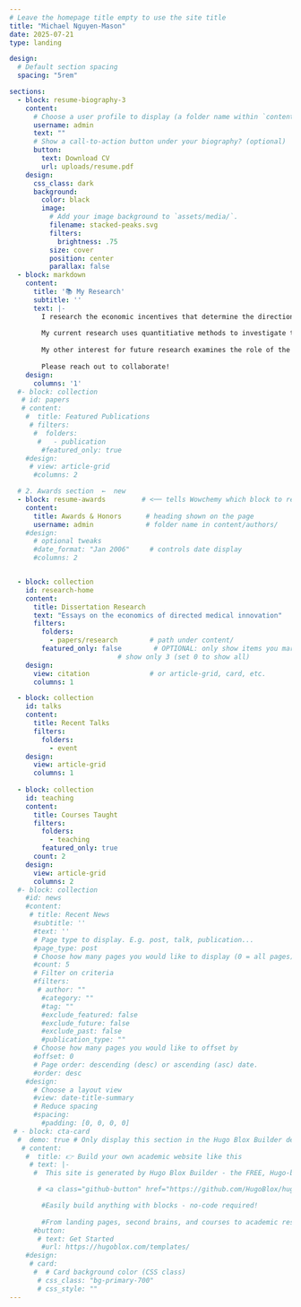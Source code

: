 ```yaml
---
# Leave the homepage title empty to use the site title
title: "Michael Nguyen-Mason"
date: 2025-07-21
type: landing

design:
  # Default section spacing
  spacing: "5rem"

sections:
  - block: resume-biography-3
    content:
      # Choose a user profile to display (a folder name within `content/authors/`)
      username: admin
      text: ""
      # Show a call-to-action button under your biography? (optional)
      button:
        text: Download CV
        url: uploads/resume.pdf
    design:
      css_class: dark
      background:
        color: black
        image:
          # Add your image background to `assets/media/`.
          filename: stacked-peaks.svg
          filters:
            brightness: .75
          size: cover
          position: center
          parallax: false
  - block: markdown
    content:
      title: '📚 My Research'
      subtitle: ''
      text: |-
        I research the economic incentives that determine the direction of medical innovation. Who and what do we innovate for? 
        
        My current research uses quantitiative methods to investigate the role that demographic distributions play in who benefits and who pays for medical innovation. In particular, I am focused on how individual identities of founder and investor impact innovation outcomes in early-stage private capital markets. 
        
        My other interest for future research examines the role of the political economy on priority setting for medical innovation. I am interested both in the private market (foundations, patient advocacy, etc) and policy (lobbying, FDA revolving door, etc) mechanisms.
        
        Please reach out to collaborate!
    design:
      columns: '1'
  #- block: collection
   # id: papers
   # content:
    #  title: Featured Publications
     # filters:
      #  folders:
       #   - publication
        #featured_only: true
    #design:
     # view: article-grid
      #columns: 2

  # 2. Awards section  ←  new
  - block: resume-awards         # <── tells Wowchemy which block to render
    content:
      title: Awards & Honors      # heading shown on the page
      username: admin             # folder name in content/authors/
    #design:
      # optional tweaks
      #date_format: "Jan 2006"     # controls date display
      #columns: 2           


  - block: collection
    id: research-home
    content:
      title: Dissertation Research
      text: "Essays on the economics of directed medical innovation"                     # optional intro
      filters:
        folders:
          - papers/research        # path under content/
        featured_only: false        # OPTIONAL: only show items you mark featured: true
                           # show only 3 (set 0 to show all)
    design:
      view: citation               # or article-grid, card, etc.
      columns: 1

  - block: collection
    id: talks
    content:
      title: Recent Talks
      filters:
        folders:
          - event
    design:
      view: article-grid
      columns: 1
  
  - block: collection
    id: teaching
    content:
      title: Courses Taught
      filters:
        folders:
          - teaching
        featured_only: true
      count: 2
    design:
      view: article-grid
      columns: 2
  #- block: collection
    #id: news
    #content:
     # title: Recent News
      #subtitle: ''
      #text: ''
      # Page type to display. E.g. post, talk, publication...
      #page_type: post
      # Choose how many pages you would like to display (0 = all pages)
      #count: 5
      # Filter on criteria
      #filters:
       # author: ""
        #category: ""
        #tag: ""
        #exclude_featured: false
        #exclude_future: false
        #exclude_past: false
        #publication_type: ""
      # Choose how many pages you would like to offset by
      #offset: 0
      # Page order: descending (desc) or ascending (asc) date.
      #order: desc
    #design:
      # Choose a layout view
      #view: date-title-summary
      # Reduce spacing
      #spacing:
        #padding: [0, 0, 0, 0]
 # - block: cta-card
  #  demo: true # Only display this section in the Hugo Blox Builder demo site
   # content:
    #  title: 👉 Build your own academic website like this
     # text: |-
      #  This site is generated by Hugo Blox Builder - the FREE, Hugo-based open source website builder trusted by 250,000+ academics like you.

       # <a class="github-button" href="https://github.com/HugoBlox/hugo-blox-builder" data-color-scheme="no-preference: light; light: light; dark: dark;" data-icon="octicon-star" data-size="large" data-show-count="true" aria-label="Star HugoBlox/hugo-blox-builder on GitHub">Star</a>

        #Easily build anything with blocks - no-code required!
        
        #From landing pages, second brains, and courses to academic resumés, conferences, and tech blogs.
      #button:
       # text: Get Started
        #url: https://hugoblox.com/templates/
    #design:
     # card:
      #  # Card background color (CSS class)
       # css_class: "bg-primary-700"
       # css_style: ""
---
```

